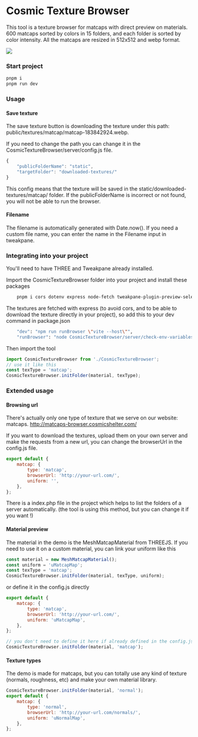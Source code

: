 # Cosmic Texture Browser

This tool is a texture browser for matcaps with direct preview on materials.
600 matcaps sorted by colors in 15 folders, and each folder is sorted by color intensity.
All the matcaps are resized in 512x512 and webp format.

![](https://github.com/cosmicshelter/cosmic-texture-browser/blob/main/public/preview.gif)

### Start project

```bash
pnpm i
pnpm run dev
```

### Usage

#### Save texture

The save texture button is downloading the texture under this path: 
public/textures/matcap/matcap-183842924.webp.

If you need to change the path you can change it in the CosmicTextureBrowser/server/config.js file.
```js
{
    "publicFolderName": "static",
    "targetFolder": "downloaded-textures/"
}
```
This config means that the texture will be saved in the static/downloaded-textures/matcap/ folder.
If the publicFolderName is incorrect or not found, you will not be able to run the browser.

#### Filename

The filename is automatically generated with Date.now(). If you need a custom file name, you can enter the name in the Filename input in tweakpane.


### Integrating into your project

You'll need to have THREE and Tweakpane already installed.

Import the CosmicTextureBrowser folder into your project and install these packages
```bash
    pnpm i cors dotenv express node-fetch tweakpane-plugin-preview-select concurrently
```

The textures are fetched with express (to avoid cors, and to be able to download the texture directly in your project), so add this to your dev command in package.json
```bash
    "dev": "npm run runBrowser \"vite --host\"",
    "runBrowser": "node CosmicTextureBrowser/server/check-env-variables.js && concurrently --kill-others \"node CosmicTextureBrowser/server/texture-browser-server.js\"",
```

Then import the tool
```js
import CosmicTextureBrowser from './CosmicTextureBrowser';
// use it like this
const texType = 'matcap';
CosmicTextureBrowser.initFolder(material, texType);
```

### Extended usage

#### Browsing url 

There's actually only one type of texture that we serve on our website: matcaps. 
http://matcaps-browser.cosmicshelter.com/

If you want to download the textures, upload them on your own server and make the requests from a new url, you can change the browserUrl in the config.js file.

```js
export default {
    matcap: {
        type: 'matcap',
        browserUrl: 'http://your-url.com/',
        uniform: '',
    },
};

```
There is a index.php file in the project which helps to list the folders of a server automatically. (the tool is using this method, but you can change it if you want !)

#### Material preview

The material in the demo is the MeshMatcapMaterial from THREEJS. If you need to use it on a custom material, you can link your uniform like this
```js
const material = new MeshMatcapMaterial();
const uniform = 'uMatcapMap';
const texType = 'matcap';
CosmicTextureBrowser.initFolder(material, texType, uniform);
```

or define it in the config.js directly

```js
export default {
    matcap: {
        type: 'matcap',
        browserUrl: 'http://your-url.com/',
        uniform: 'uMatcapMap',
    },
};

// you don't need to define it here if already defined in the config.js
CosmicTextureBrowser.initFolder(material, 'matcap');
```

#### Texture types

The demo is made for matcaps, but you can totally use any kind of texture (normals, roughness, etc) and make your own material library.

```js
CosmicTextureBrowser.initFolder(material, 'normal');
export default {
    matcap: {
        type: 'normal',
        browserUrl: 'http://your-url.com/normals/',
        uniform: 'uNormalMap',
    },
};
```